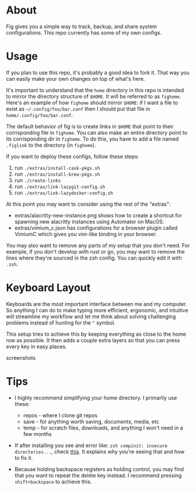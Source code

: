 # About

Fig gives you a simple way to track, backup, and share system configurations.
This repo currently has some of my own configs.


# Usage

If you plan to use this repo, it's probably a good idea to fork it. That way you can
easily make your own changes on top of what's here.

It's important to understand that the `home` directory in this repo is intended to
mirror the directory structure of `$HOME`. It will be referred to as `fighome`.
Here's an example of how `fighome` should mirror `$HOME`: if I want a file to exist as
`~/.config/foo/bar.conf` then I should put that file in `home/.config/foo/bar.conf`.

The default behavior of fig is to create links in `$HOME` that point to their
corrisponding file in `fighome`. You can also make an entire directory point to
its corrisponding dir in `fighome`. To do this, you have to add a file named `.figlink`
to the directory (in `fighome`).

If you want to deploy these configs, follow these steps:
1. run `./extras/install-cask-pkgs.sh`
2. run `./extras/install-brew-pkgs.sh`
3. run `./create-links`
4. run `./extras/link-lazygit-config.sh`
5. run `./extras/link-lazydocker-config.sh`

At this point you may want to consider using the rest of the "extras":
* extras/alacritty-new-instance.png shows how to create a shortcut for
spawning new alacritty instances using Automator on MacOS.
* extras/vimium_c.json has configurations for a browser plugin called
VimiumC which gives you vim-like binding in your browser.

You may also want to remove any parts of my setup that you don't need.
For example, if you don't develop with rust or go, you may want to
remove the lines where they're sourced in the zsh config. You can quickly
edit it with `.zsh`.


# Keyboard Layout

Keyboards are the most important interface between me and my computer.
So anything I can do to make typing more efficient, ergonomic, and intuitive
will streamline my workflow and let me think about solving challenging
problems instead of hunting for the `^` symbol.

This setup tries to achieve this by keeping everything as close to the home
row as possible. It then adds a couple extra layers so that you can press
every key in easy places.

screenshots


<!--
# Highlights
### vim
### zsh
-->


# Tips
* I highly recommend simplifying your home directory. I primarily use these:
    * repos - where I clone git repos
    * save - for anything worth saving, documents, media, etc
    * temp - for scratch files, downloads, and anything I won't need in a few months

* If after installing you see and error like: `zsh compinit: insecure directories...`,
check [this](https://stackoverflow.com/a/43544733). It explains why you're seeing that
and how to fix it.

* Because holding backspace registers as holding control, you may find that you
want to repeat the delete key instead. I recommend pressing `shift+backspace` to
achieve this.
